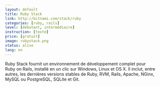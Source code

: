 ```yaml
---
layout: default
title: Ruby Stack
link: http://bitnami.com/stack/ruby
categories: [ruby, rails]
level: [débutant, intermédiaire]
instruction: [texte]
price: [gratuit]
image: rubystack.png
status: alive
lang: en
---
```


Ruby Stack fournit un environnement de développement complet pour
Ruby on Rails, installé en un clic sur Windows, Linux et OS X. Il inclut, entre
autres, les dernières versions stables de Ruby, RVM, Rails, Apache, NGinx,
MySQL ou PostgreSQL, SQLite et Git.
